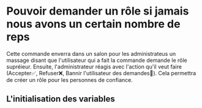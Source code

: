 # Pouvoir demander un rôle si jamais nous avons un certain nombre de reps

Cette commande enverra dans un salon pour les administrateus un massage disant que l'utilisateur qui a fait la commande demande le rôle supréieur. Ensuite, l'administrateur réagis avec l'action qu'il veut faire (Accepter✅, Refuser❌, Bannir l'utilisateur des demandes👢). Cela permettra de créer un rôle pour les personnes de confiance.

## L'initialisation des variables
